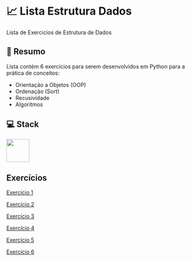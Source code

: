 # 📈 Lista Estrutura Dados
Lista de Exercicios de Estrutura de Dados 


## 📎 Resumo
Lista contém 6 exercícios para serem desenvolvidos em Python para a prática de conceitos:
- Orientação a Objetos (OOP)
- Ordenação (Sort)
- Recusividade
- Algoritmos

## 💻 Stack
<div>
  <img src="https://cdn.jsdelivr.net/gh/devicons/devicon/icons/python/python-original-wordmark.svg" width="60" height="60" align="center" />
</div>

## Exercícios

[Exercício 1](https://github.com/enzocassemiro/estrutura-dados-ac1/blob/main/exercicios/ex1.py)

[Exercício 2](https://github.com/enzocassemiro/estrutura-dados-ac1/blob/main/exercicios/ex2.py)

[Exercício 3](https://github.com/enzocassemiro/estrutura-dados-ac1/blob/main/exercicios/ex3.py)

[Exercício 4](https://github.com/enzocassemiro/estrutura-dados-ac1/blob/main/exercicios/ex4.py)

[Exercício 5](https://github.com/enzocassemiro/estrutura-dados-ac1/blob/main/exercicios/ex5.py)

[Exercício 6](https://github.com/enzocassemiro/estrutura-dados-ac1/blob/main/exercicios/ex6.py)
